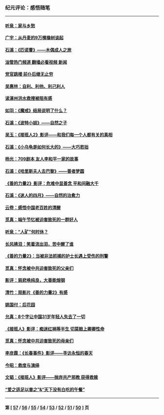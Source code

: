 ### 纪元评论：感悟随笔
---
#### [听泉：家与乡愁](../../pages/nsc1035/n14068482.md?09080330) 
#### [广宇：从丹麦的9万棵橡树谈起](../../pages/nsc1035/n14061428.md?09080330) 
#### [石溪：《匹诺曹》——木偶成人之旅](../../pages/nsc1035/n14061424.md?09080330) 
#### [油管热门频道 翻墙必看视频 新闻](ok?09080330)
#### [党官跳楼 前仆后继无止穷](../../pages/nsc1035/n14058175.md?09080330) 
#### [吴惠林：自利、利他、利己利人](../../pages/nsc1035/n14052459.md?09080330) 
#### [读涿州洪水救搜被阻有感](../../pages/nsc1035/n14049641.md?09080330) 
#### [如羽：《魔戒》结局说明了什么？](../../pages/nsc1035/n14048860.md?09080330) 
#### [石溪：《波特小姐》——自然之子](../../pages/nsc1035/n14048291.md?09080330) 
#### [吴玉：《接班人2》影评——和我们每一个人都有关的真相](../../pages/nsc1035/n14041114.md?09080330) 
#### [石溪：《小乌龟是如何长大的》——大巧若拙](../../pages/nsc1035/n14037479.md?09080330) 
#### [杨光：709剧本 友人李和平一家的故事](../../pages/nsc1035/n14032047.md?09080330) 
#### [石溪：《哈里斯夫人去巴黎》——善者梦圆](../../pages/nsc1035/n14031778.md?09080330) 
#### [《善的力量2》影评：危难中显善念 平和间融大千](../../pages/nsc1035/n14028390.md?09080330) 
#### [石溪：《迷人的四月》——自然的治愈力](../../pages/nsc1035/n14027049.md?09080330) 
#### [云卷：感悟中国老百姓的清醒](../../pages/nsc1035/n14025152.md?09080330) 
#### [觅真：端午节忆被迫害致死的一群好人](../../pages/nsc1035/n14020985.md?09080330) 
#### [听泉：“人矿”何时休？](../../pages/nsc1035/n14016609.md?09080330) 
#### [长风拂泪：笑着流出泪，苦中醒了谁](../../pages/nsc1035/n14016469.md?09080330) 
#### [《善的力量2》：当被非法抓捕的护士长遇上受伤的刑警](../../pages/nsc1035/n14015561.md?09080330) 
#### [觅真：怀念被中共迫害致死的父亲们](../../pages/nsc1035/n14014258.md?09080330) 
#### [影评：慈悲唤纯良，大善能熔钢](../../pages/nsc1035/n14010867.md?09080330) 
#### [清竹：观影片《善的力量2》有感](../../pages/nsc1035/n14010015.md?09080330) 
#### [姚国付：后花园](../../pages/nsc1035/n14005301.md?09080330) 
#### [允真：8个字让中国31岁年轻人失去了一切](../../pages/nsc1035/n13999093.md?09080330) 
#### [《接班人》影评：痴迷红祸等半生 切莫赔上卿卿性命](../../pages/nsc1035/n13998676.md?09080330) 
#### [觅真：怀念被中共迫害致死的母亲们](../../pages/nsc1035/n13997271.md?09080330) 
#### [李彦霖：《长春事件》影评——寻访永恒的春天](../../pages/nsc1035/n13995112.md?09080330) 
#### [今昭：救度与演绎](../../pages/nsc1035/n13992670.md?09080330) 
#### [文韬：《接班人》影评——抛弃共产邪教 获得救赎](../../pages/nsc1035/n13990160.md?09080330) 
#### [“爱之适足以害之”&“天下没有白吃的午餐”](../../pages/nsc1035/n13988391.md?09080330) 

---
#### 第 [ [57](./57.md?09080330) / [56](./56.md?09080330) / [55](./55.md?09080330) / [54](./54.md?09080330) / [53](./53.md?09080330) / [52](./52.md?09080330) / [51](./51.md?09080330) / [50](./50.md?09080330) ] 页
